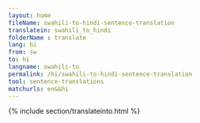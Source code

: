 ```yaml
---
layout: home
fileName: swahili-to-hindi-sentence-translation
translatein: swahili_to_hindi
folderName : translate
lang: hi
from: sw
to: hi
langname: swahili-to
permalink: /hi/swahili-to-hindi-sentence-translation
tool: sentence-translations
matchurls: en&&hi
---
```

{% include section/translateinto.html %}
